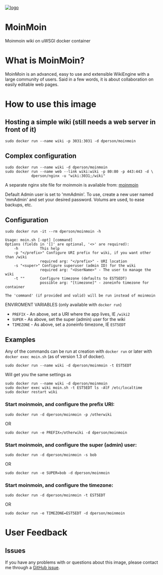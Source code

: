 [![logo](http://moinmo.in/moin_static19/common/moinmoin.png)](http://moinmo.in/)

# MoinMoin

Moinmoin wiki on uWSGI docker container

# What is MoinMoin?

MoinMoin is an advanced, easy to use and extensible WikiEngine with a large
community of users. Said in a few words, it is about collaboration on easily
editable web pages.

# How to use this image

## Hosting a simple wiki (still needs a web server in front of it)

    sudo docker run --name wiki -p 3031:3031 -d dperson/moinmoin

## Complex configuration

    sudo docker run --name wiki -d dperson/moinmoin
    sudo docker run --name web --link wiki:wiki -p 80:80 -p 443:443 -d \
                dperson/nginx -u "wiki:3031;/wiki"

A separate nginx site file for moinmoin is available from:
[moinmoin](https://raw.githubusercontent.com/dperson/moinmoin/master/moinmoin)

Default Admin user is set to 'mmAdmin'. To use, create a new user named
'mmAdmin' and set your desired password. Volums are used, to ease backups, etc.

## Configuration

    sudo docker run -it --rm dperson/moinmoin -h

    Usage: moin.sh [-opt] [command]
    Options (fields in '[]' are optional, '<>' are required):
        -h          This help
        -p "</prefix>" Configure URI prefix for wiki, if you want other than /wiki
                    required arg: "</prefix>" - URI location
        -s "<super>" Configure superuser (admin ID) for the wiki
                    required arg: "<UserName>" - The user to manage the wiki
        -t ""       Configure timezone (defaults to EST5EDT)
                    possible arg: "[timezone]" - zoneinfo timezone for container

    The 'command' (if provided and valid) will be run instead of moinmoin

ENVIROMENT VARIABLES (only available with `docker run`)

 * `PREFIX` - An above, set a URI where the app lives, IE `/wiki2`
 * `SUPER` - As above, set the super (admin) user for the wiki
 * `TIMEZONE` - As above, set a zoneinfo timezone, IE `EST5EDT`

## Examples

Any of the commands can be run at creation with `docker run` or later with
`docker exec moin.sh` (as of version 1.3 of docker).

    sudo docker run --name wiki -d dperson/moinmoin -t EST5EDT

Will get you the same settings as

    sudo docker run --name wiki -d dperson/moinmoin
    sudo docker exec wiki moin.sh -t EST5EDT ls -AlF /etc/localtime
    sudo docker restart wiki

### Start moinmoin, and configure the prefix URI:

    sudo docker run -d dperson/moinmoin -p /otherwiki

OR

    sudo docker run -e PREFIX=/otherwiki -d dperson/moinmoin

### Start moinmoin, and configure the super (admin) user:

    sudo docker run -d dperson/moinmoin -s bob

OR

    sudo docker run -e SUPER=bob -d dperson/moinmoin

### Start moinmoin, and configure the timezone:

    sudo docker run -d dperson/moinmoin -t EST5EDT

OR

    sudo docker run -e TIMEZONE=EST5EDT -d dperson/moinmoin

# User Feedback

## Issues

If you have any problems with or questions about this image, please contact me
through a [GitHub issue](https://github.com/dperson/moinmoin/issues).
